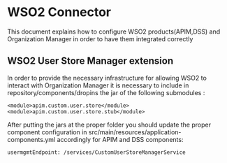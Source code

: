 # WSO2 Connector 

This document explains how to configure WSO2 products(APIM,DSS) and Organization Manager in order to have them integrated correctly

## WSO2 User Store Manager extension

In order to provide the necessary infrastructure for allowing WSO2 to interact with Organization Manager it is necessary to include in repository/components/dropins the jar of the following submodules :

	<module>apim.custom.user.store</module>
  	<module>apim.custom.user.store.stub</module>
  	
After putting the jars at the proper folder you should update the proper component configuration in src/main/resources/application-components.yml accordingly for APIM and DSS components:

	usermgmtEndpoint: /services/CustomUserStoreManagerService